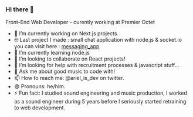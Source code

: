 ### Hi there 👋

<!--
**arieloO/arieloO** is a ✨ _special_ ✨ repository because its `README.md` (this file) appears on your GitHub profile.

- 🔭 I’m currently working on ...
- 🌱 I’m currently learning ...
- 👯 I’m looking to collaborate ...
- 🤔 I’m looking for help with ...
- 💬 Ask me about ...
- 📫 How to reach me: ...
- 😄 Pronouns: ...
- ⚡ Fun fact: ...
-->

<!-- I'm a new born Front-End Web Developer, I started learning web development a few years ago as a hobby.
At the end of 2019, a few months before pandemic, I decided to retrain as a developer and enrolled the Treehouse "Front-End Web Development" course track. Months later, I'm still learnig and practicing day by day, and have just started looking for opportunities near Paris, France. -->

Front-End Web Developer - curently working at Premier Octet

- 🔭 I’m currently working on Next.js projects.
- 🤓 Last project I made : small chat application with node.js & socket.io you can visit here : [messaging_app](https://messaging-app-client-kgvp0buv6-arieloo.vercel.app/)
- 🌱 I’m currently learning node.js
- 👯 I’m looking to collaborate on React projects!
- 🤔 I’m looking for help with recruitment processes & javascript stuff...
- 💬 Ask me about good music to code with!
- 📫 How to reach me: @ariel_is_dev on twitter.
- 😄 Pronouns: he/him.
- ⚡ Fun fact: I studied sound engineering and music production, I worked as a sound engineer during 5 years before I seriously started retraining to web development.
